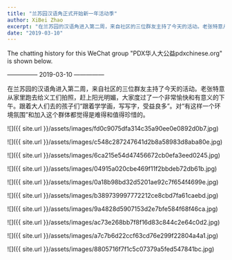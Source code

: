 ```yaml
---
title: "兰苏园汉语角正式开始新一年活动季"
author: XiBei Zhao
excerpt: "在兰苏园的汉语角进入第二周，来自社区的三位群友主持了今天的活动。老张特意从家里跑去给义工们拍照，赶上阳光明媚，大家度过了一个非常愉快和有意义的下午。跟着大人们去的孩子们“跟着学学画，写写字，受益良多”。对“有这样一个环境氛围”和加入这个群体都觉得是难得和值得珍惜的。"
date: "2019-03-10"
---
```


The chatting history for this WeChat group "PDX华人大公益pdxchinese.org" is shown below.

—————  2019-03-10  —————

在兰苏园的汉语角进入第二周，来自社区的三位群友主持了今天的活动。老张特意从家里跑去给义工们拍照，赶上阳光明媚，大家度过了一个非常愉快和有意义的下午。跟着大人们去的孩子们“跟着学学画，写写字，受益良多”。对“有这样一个环境氛围”和加入这个群体都觉得是难得和值得珍惜的。

![]({{ site.url }}/assets/images/fd0c9075dfa314c35a90ee0e0892d0b7.jpg)

![]({{ site.url }}/assets/images/c548c287247641d2b8a58983d8aba80e.jpg)

![]({{ site.url }}/assets/images/6ca215e54d47456672cb0efa3eed0245.jpg)

![]({{ site.url }}/assets/images/04915a020cbe469f11f2bbdeb72db61b.jpg)

![]({{ site.url }}/assets/images/0a18b98bd32d5201ae92c7f654f4699e.jpg)

![]({{ site.url }}/assets/images/b389739997772212ce8cbd7fa61caebd.jpg)

![]({{ site.url }}/assets/images/9a4828d5907153d2e7bfe584f68f46ca.jpg)

![]({{ site.url }}/assets/images/ac73e268bb7f8f16d83c844c2e64c0d2.jpg)

![]({{ site.url }}/assets/images/a7c7b6d22ccf63cd76e299f22804a4a1.jpg)

![]({{ site.url }}/assets/images/8805716f7f1c5c07379a5fed547841bc.jpg)
